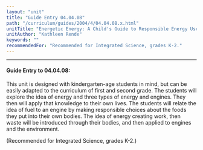 ```yaml
---
layout: "unit"
title: "Guide Entry 04.04.08"
path: "/curriculum/guides/2004/4/04.04.08.x.html"
unitTitle: "Energetic Energy: A Child's Guide to Responsible Energy Use"
unitAuthor: "Kathleen Rende"
keywords: ""
recommendedFor: "Recommended for Integrated Science, grades K-2."
---
```

<body>
<hr/>
<h4>
Guide Entry to 04.04.08:
</h4>
<p>
This unit is designed with kindergarten-age students in mind, but can be easily adapted to the curriculum of first and second grade. The students will explore the idea of energy and three types of energy and engines. They then will apply that knowledge to their own lives. The students will relate the idea of fuel to an engine by making responsible choices about the foods they put into their own bodies. The idea of energy creating work, then waste will be introduced through their bodies, and then applied to engines and the environment.
</p>
<p>
(Recommended for Integrated Science, grades K-2.)
</p>
</body>